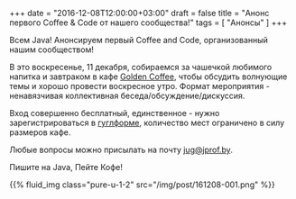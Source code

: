 +++
date = "2016-12-08T12:00:00+03:00"
draft = false
title = "Анонс первого Coffee & Code от нашего сообщества!"
tags = [
	"Анонсы"
]
+++

Всем Java! Анонсируем первый Coffee and Code, организованный нашим сообществом!

В это воскресенье, 11 декабря, собираемся за чашечкой любимого напитка и завтраком в кафе [Golden Coffee](https://goo.gl/maps/hESeFxfdAcF2), чтобы обсудить волнующие темы и хорошо провести воскресное утро. Формат мероприятия - ненавязчивая коллективная беседа/обсуждение/дискуссия.

Вход совершенно бесплатный, единственное - нужно зарегистрироваться в [гуглформе](https://goo.gl/forms/07CiWPZOmb5wYDkE2), количество мест ограничено в силу размеров кафе.

Любые вопросы можно присылать на почту [jug@jprof.by](mailto:jug@jprof.by).

Пишите на Java, Пейте Кофе!

{{% fluid_img class="pure-u-1-2" src="/img/post/161208-001.png" %}}